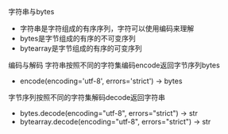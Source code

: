 字符串与bytes
- 字符串是字符组成的有序序列，字符可以使用编码来理解
- bytes是字节组成的有序的不可变序列
- bytearray是字节组成的有序的可变序列

编码与解码
字符串按照不同的字符集编码encode返回字节序列bytes
 - encode(encoding='utf-8', errors='strict') -> bytes

字节序列按照不同的字符集解码decode返回字符串
 - bytes.decode(encoding="utf-8", errors="strict") -> str
 - bytearray.decode(encoding="utf-8", errors="strict") -> str
